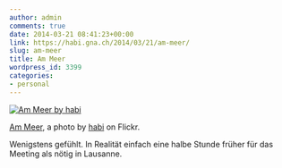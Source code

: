 ```yaml
---
author: admin
comments: true
date: 2014-03-21 08:41:23+00:00
link: https://habi.gna.ch/2014/03/21/am-meer/
slug: am-meer
title: Am Meer
wordpress_id: 3399
categories:
- personal
---
```



[![Am Meer by habi](https://static.flickr.com/7413/13304083795_ced2b8603c.jpg)](https://www.flickr.com/photos/habi/13304083795/)  

[Am Meer](https://www.flickr.com/photos/habi/13304083795/), a photo by [habi](https://www.flickr.com/photos/habi/) on Flickr.

Wenigstens gefühlt.
In Realität einfach eine halbe Stunde früher für das Meeting als nötig in Lausanne.